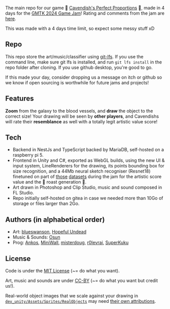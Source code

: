 The main repo for our game 🍌 [Cavendish's Perfect Proportions](https://r0levrai.itch.io/cavendishs-perfect-proportions) 🍌, made in 4 days for the [GMTK 2024 Game Jam](https://itch.io/jam/gmtk-2024)!
Rating and comments from the jam are [here](https://itch.io/jam/gmtk-2024/rate/2901708).

This was made with a 4 days time limit, so expect some messy stuff xD

## Repo

This repo store the art/music/classifier using [git-lfs](https://git-lfs.com).
If you use the command line, make sure git lfs is installed, and run `git lfs install` in the repo folder after cloning.
If you use github desktop, you're good to go.

If this made your day, consider dropping us a message on itch or github so we know if open sourcing is worthwhile for future jams and projects!

## Features

**Zoom** from the galaxy to the blood vessels, and **draw** the object to the correct size! Your drawing will be seen by **other players**, and Cavendishs will rate their **resemblance** as well with a totally legit artistic value score!

## Tech

- Backend in NestJs and TypeScript backed by MariaDB, self-hosted on a raspberry pi 5.
- Frontend in Unity and C#, exported as WebGL builds, using the new UI & input system, LineRenderers for the drawing, its points bounding box for size recognition, and a 44Mb neural sketch recogniser (Resnet18) finetuned on part of [those](https://quickdraw.withgoogle.com/data/) [datasets](https://cybertron.cg.tu-berlin.de/eitz/projects/classifysketch/) during the jam for the artistic score value and the 🍌 roast generation 🍌.
- Art drawn in Photoshop and Clip Studio, music and sound composed in FL Studio.
- Repo initially self-hosted on gitea in case we needed more than 10Go of storage or files larger than 2Go.

## Authors (in alphabetical order)

- Art: [blueswanson](https://blueswanson.tumblr.com/), [Hopeful Undead](https://hopeful-undead.itch.io/)
- Music & Sounds: [Osun](https://www.youtube.com/@Osun6)
- Prog: [Ankos](https://ansoko.itch.io/), [MiniWall](https://miniwall.itch.io/), [misterdoug](https://linktr.ee/ddkhaled), [r0levrai](https://r0levrai.itch.io/), [SuperKuku](https://superkuku.itch.io/)

## License

Code is under the [MIT License](https://opensource.org/license/mit) (~= do what you want).

Art, music and sounds are under [CC-BY](https://creativecommons.org/licenses/by/4.0/) (~= do what you want but credit us!).

Real-world object images that we scale against your drawing in [`dev_unity/Assets/Sprites/RealObjects`](./dev_unity/Assets/Sprites/RealObjects) may need [their own attributions](./objects_attributions).